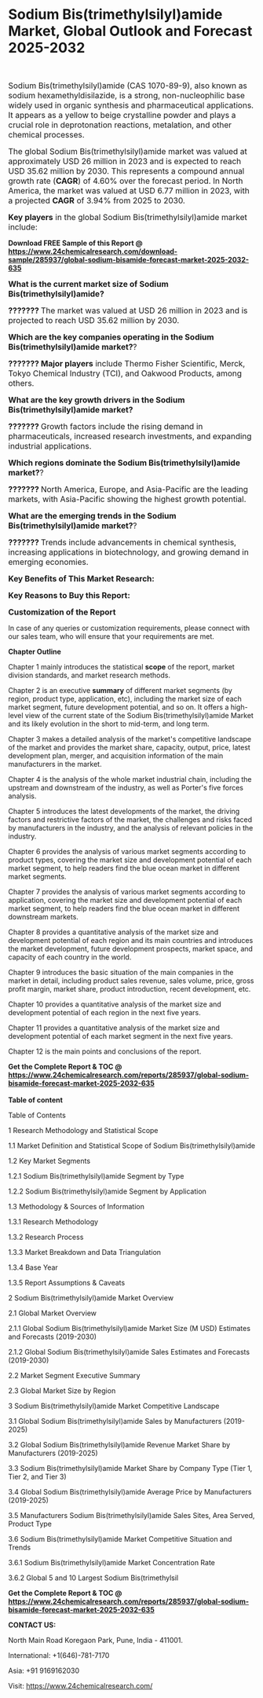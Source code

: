 <h1>Sodium Bis(trimethylsilyl)amide Market, Global Outlook and Forecast 2025-2032</h1><br/><p><span style="font-size:16px">Sodium Bis(trimethylsilyl)amide (CAS 1070-89-9), also known as sodium hexamethyldisilazide, is a strong, non-nucleophilic base widely used in organic synthesis and pharmaceutical applications. It appears as a yellow to beige crystalline powder and plays a crucial role in deprotonation reactions, metalation, and other chemical processes.</span></p><p><span style="font-size:16px">The global Sodium Bis(trimethylsilyl)amide market was valued at approximately USD 26 million in 2023 and is expected to reach USD 35.62 million by 2030. This represents a compound annual growth rate (<strong>CAGR</strong>) of 4.60% over the forecast period. In North America, the market was valued at USD 6.77 million in 2023, with a projected <strong>CAGR</strong> of 3.94% from 2025 to 2030.</span></p><p><span style="font-size:16px"><strong>Key players</strong> in the global Sodium Bis(trimethylsilyl)amide market include:</span></p><div><b>Download FREE Sample of this Report @ <a href="https://www.24chemicalresearch.com/download-sample/285937/global-sodium-bisamide-forecast-market-2025-2032-635">https://www.24chemicalresearch.com/download-sample/285937/global-sodium-bisamide-forecast-market-2025-2032-635</a></b></div><p><span style="font-size:16px"><strong>What is the current market size of Sodium Bis(trimethylsilyl)amide?</strong></span></p><p><span style="font-size:16px"><strong>??????? </strong>The market was valued at USD 26 million in 2023 and is projected to reach USD 35.62 million by 2030.</span></p><p><span style="font-size:16px"><strong>Which are the key companies operating in the Sodium Bis(trimethylsilyl)amide market?</strong>? </span></p><p><span style="font-size:16px"><strong>??????? </strong><strong>Major players</strong> include Thermo Fisher Scientific, Merck, Tokyo Chemical Industry (TCI), and Oakwood Products, among others.</span></p><p><span style="font-size:16px"><strong>What are the key growth drivers in the Sodium Bis(trimethylsilyl)amide market?</strong></span></p><p><span style="font-size:16px"><strong>??????? </strong>Growth factors include the rising demand in pharmaceuticals, increased research investments, and expanding industrial applications.</span></p><p><span style="font-size:16px"><strong>Which regions dominate the Sodium Bis(trimethylsilyl)amide market?</strong>? </span></p><p><span style="font-size:16px"><strong>??????? </strong>North America, Europe, and Asia-Pacific are the leading markets, with Asia-Pacific showing the highest growth potential.</span></p><p><span style="font-size:16px"><strong>What are the emerging trends in the Sodium Bis(trimethylsilyl)amide market?</strong>? </span></p><p><span style="font-size:16px"><strong>??????? </strong>Trends include advancements in chemical synthesis, increasing applications in biotechnology, and growing demand in emerging economies.</span></p><p><span style="font-size:16px"><strong>Key Benefits of This Market Research:</strong></span></p><p><span style="font-size:16px"><strong>Key <strong>Reasons to Buy</strong> this Report:</strong></span></p><p><span style="font-size:16px"><strong>Customization of the Report</strong></span></p><p>In case of any queries or customization requirements, please connect with our sales team, who will ensure that your requirements are met.</p><p><strong>Chapter Outline</strong></p><p>Chapter 1 mainly introduces the statistical <strong>scope</strong> of the report, market division standards, and market research methods.</p><p>Chapter 2 is an executive <strong>summary</strong> of different market segments (by region, product type, application, etc), including the market size of each market segment, future development potential, and so on. It offers a high-level view of the current state of the Sodium Bis(trimethylsilyl)amide Market and its likely evolution in the short to mid-term, and long term.</p><p>Chapter 3 makes a detailed analysis of the market's competitive landscape of the market and provides the market share, capacity, output, price, latest development plan, merger, and acquisition information of the main manufacturers in the market.</p><p>Chapter 4 is the analysis of the whole market industrial chain, including the upstream and downstream of the industry, as well as Porter's five forces analysis.</p><p>Chapter 5 introduces the latest developments of the market, the driving factors and restrictive factors of the market, the challenges and risks faced by manufacturers in the industry, and the analysis of relevant policies in the industry.</p><p>Chapter 6 provides the analysis of various market segments according to product types, covering the market size and development potential of each market segment, to help readers find the blue ocean market in different market segments.</p><p>Chapter 7 provides the analysis of various market segments according to application, covering the market size and development potential of each market segment, to help readers find the blue ocean market in different downstream markets.</p><p>Chapter 8 provides a quantitative analysis of the market size and development potential of each region and its main countries and introduces the market development, future development prospects, market space, and capacity of each country in the world.</p><p>Chapter 9 introduces the basic situation of the main companies in the market in detail, including product sales revenue, sales volume, price, gross profit margin, market share, product introduction, recent development, etc.</p><p>Chapter 10 provides a quantitative analysis of the market size and development potential of each region in the next five years.</p><p>Chapter 11 provides a quantitative analysis of the market size and development potential of each market segment in the next five years.</p><p>Chapter 12 is the main points and conclusions of the report.</p><div><b>Get the Complete Report & TOC @ <a href="https://www.24chemicalresearch.com/reports/285937/global-sodium-bisamide-forecast-market-2025-2032-635">https://www.24chemicalresearch.com/reports/285937/global-sodium-bisamide-forecast-market-2025-2032-635</a></b></div><br><b>Table of content</b><p>Table of Contents<br />
 
 1 Research Methodology and Statistical Scope<br />
 
 1.1 Market Definition and Statistical Scope of Sodium Bis(trimethylsilyl)amide<br />
 
 1.2 Key Market Segments<br />
 
 1.2.1 Sodium Bis(trimethylsilyl)amide Segment by Type<br />
 
 1.2.2 Sodium Bis(trimethylsilyl)amide Segment by Application<br />
 
 1.3 Methodology & Sources of Information<br />
 
 1.3.1 Research Methodology<br />
 
 1.3.2 Research Process<br />
 
 1.3.3 Market Breakdown and Data Triangulation<br />
 
 1.3.4 Base Year<br />
 
 1.3.5 Report Assumptions & Caveats<br />
 
 2 Sodium Bis(trimethylsilyl)amide Market Overview<br />
 
 2.1 Global Market Overview<br />
 
 2.1.1 Global Sodium Bis(trimethylsilyl)amide Market Size (M USD) Estimates and Forecasts (2019-2030)<br />
 
 2.1.2 Global Sodium Bis(trimethylsilyl)amide Sales Estimates and Forecasts (2019-2030)<br />
 
 2.2 Market Segment Executive Summary<br />
 
 2.3 Global Market Size by Region<br />
 
 3 Sodium Bis(trimethylsilyl)amide Market Competitive Landscape<br />
 
 3.1 Global Sodium Bis(trimethylsilyl)amide Sales by Manufacturers (2019-2025)<br />
 
 3.2 Global Sodium Bis(trimethylsilyl)amide Revenue Market Share by Manufacturers (2019-2025)<br />
 
 3.3 Sodium Bis(trimethylsilyl)amide Market Share by Company Type (Tier 1, Tier 2, and Tier 3)<br />
 
 3.4 Global Sodium Bis(trimethylsilyl)amide Average Price by Manufacturers (2019-2025)<br />
 
 3.5 Manufacturers Sodium Bis(trimethylsilyl)amide Sales Sites, Area Served, Product Type<br />
 
 3.6 Sodium Bis(trimethylsilyl)amide Market Competitive Situation and Trends<br />
 
 3.6.1 Sodium Bis(trimethylsilyl)amide Market Concentration Rate<br />
 
 3.6.2 Global 5 and 10 Largest Sodium Bis(trimethylsil<br><div><b>Get the Complete Report & TOC @ <a href="https://www.24chemicalresearch.com/reports/285937/global-sodium-bisamide-forecast-market-2025-2032-635">https://www.24chemicalresearch.com/reports/285937/global-sodium-bisamide-forecast-market-2025-2032-635</a></b></div></p>
 
 <b>CONTACT US:</b><br>
 
 North Main Road Koregaon Park, Pune, India - 411001.<br/>
 
 International: +1(646)-781-7170<br/>
 
 Asia: +91 9169162030<br/>
 
 Visit: <a href="https://www.24chemicalresearch.com/">https://www.24chemicalresearch.com/</a>
 
 <br>